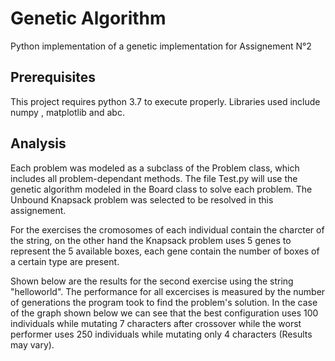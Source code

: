 # Genetic Algorithm

Python implementation of a genetic implementation for Assignement N°2

## Prerequisites
This project requires python 3.7 to execute properly. Libraries used include numpy , matplotlib and abc.

## Analysis
Each problem was modeled as a subclass of the Problem class, which includes all problem-dependant methods. The file Test.py will use the genetic algorithm modeled in the Board class to solve each problem. The Unbound Knapsack problem was selected to be resolved in this assignement.

For the exercises the cromosomes of each individual contain the charcter of the string, on the other hand the Knapsack problem uses 5 genes to represent the 5 available boxes, each gene contain the number of boxes of a certain type are present.

Shown below are the results for the second exercise using the string "helloworld". The performance for all excercises is measured by the number of generations the program took to find the problem's solution. In the case of the graph shown below we can see that the best configuration uses 100 individuals while mutating 7 characters after crossover while the worst performer uses 250 individuals while mutating only 4 characters (Results may vary).